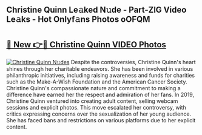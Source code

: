 ## Christine Quinn Le𝚊ked N𝚞de - Part-ZlG Video Le𝚊ks - Hot Onlyf𝚊ns Photos oOFQM

# <h2><a href="http://ab40166.deff.icu/?id=Christine+Quinn">🔗 New 👉🔴 Christine Quinn VIDEO Photos</a></h2>

[![Christine Quinn N𝚞des](https://i.imgur.com/rIISA9y.gif)](http://ab40166.deff.icu/?id=Christine+Quinn)
Despite the controversies, Christine Quinn's heart shines through her charitable endeavors. She has been involved in various philanthropic initiatives, including raising awareness and funds for charities such as the Make-A-Wish Foundation and the American Cancer Society. Christine Quinn's compassionate nature and commitment to making a difference have earned her the respect and admiration of her fans. In 2019, Christine Quinn ventured into creating adult content, selling webcam sessions and explicit photos. This move escalated her controversy, with critics expressing concerns over the sexualization of her young audience. She has faced bans and restrictions on various platforms due to her explicit content.
